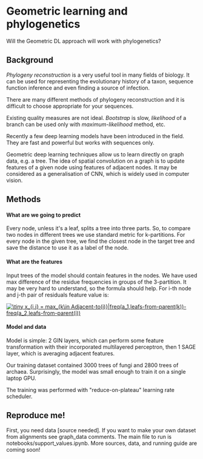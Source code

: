 # Geometric learning and phylogenetics
Will the Geometric DL approach will work with phylogenetics?

## Background

*Phylogeny reconstruction* is a very useful tool in many fields of biology. It can be used for representing the evolutionary history of a taxon, sequence function inference and even finding a source of infection.

There are many different methods of phylogeny reconstruction and it is difficult to choose appropriate for your sequences.

Existing quality measures are not ideal. *Bootstrap* is slow, *likelihood* of a branch can be used only with *maximum-likelihood* method, etc.

Recently a few deep learning models have been introduced in the field. They are fast and powerful but works with sequences only.

Geometric deep learning techniques allow us to learn directly on graph data, e.g. a tree. The idea of spatial convolution on a graph is to update features of a given node using features of adjacent nodes. It may be considered as a generalisation of CNN, which is widely used in computer vision.

## Methods

#### What are we going to predict

Every node, unless it's a leaf, splits a tree into three parts. So, to compare two nodes in different trees we use standard metric for k-partitions.
For every node in the given tree, we find the closest node in the target tree and save the distance to use it as a label of the node.

#### What are the features

Input trees of the model should contain features in the nodes. We have used max difference of the residue frequencies in groups of the 3-partition. It may be very hard to understand, so the formula should help. For i-th node and j-th pair of residuals feature value is:

<a href="https://www.codecogs.com/eqnedit.php?latex=\dpi{200}&space;\fn_cm&space;\tiny&space;x_{i,j}&space;=&space;max_{k\in&space;Adjacent-to(i)}|freq(a_1,leafs-from-parent(k))-freq(a_2,leafs-from-parent(i))" target="_blank"><img src="https://latex.codecogs.com/gif.latex?\dpi{200}&space;\fn_cm&space;\tiny&space;x_{i,j}&space;=&space;max_{k\in&space;Adjacent-to(i)}|freq(a_1,leafs-from-parent(k))-freq(a_2,leafs-from-parent(i))" title="\tiny x_{i,j} = max_{k\in Adjacent-to(i)}|freq(a_1,leafs-from-parent(k))-freq(a_2,leafs-from-parent(i))" /></a>

#### Model and data

Model is simple: 2 GIN layers, which can perform some feature transformation with their incorporated multilayered perceptron, then 1 SAGE layer, which is averaging adjacent features.

Our training dataset contained 3000 trees of fungi and 2800 trees of archaea. Surprisingly, the model was small enough to train it on a single laptop GPU.

The training was performed with "reduce-on-plateau" learning rate scheduler.

## Reproduce me!
First, you need data \[source needed\]. If you want to make your own dataset from alignments see graph_data comments.
The main file to run is notebooks/support_values.ipynb. 
More sources, data, and running guide are coming soon!
